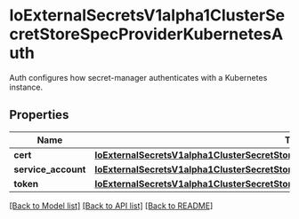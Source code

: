 # IoExternalSecretsV1alpha1ClusterSecretStoreSpecProviderKubernetesAuth

Auth configures how secret-manager authenticates with a Kubernetes instance.
## Properties
Name | Type | Description | Notes
------------ | ------------- | ------------- | -------------
**cert** | [**IoExternalSecretsV1alpha1ClusterSecretStoreSpecProviderKubernetesAuthCert**](IoExternalSecretsV1alpha1ClusterSecretStoreSpecProviderKubernetesAuthCert.md) |  | [optional] 
**service_account** | [**IoExternalSecretsV1alpha1ClusterSecretStoreSpecProviderKubernetesAuthServiceAccount**](IoExternalSecretsV1alpha1ClusterSecretStoreSpecProviderKubernetesAuthServiceAccount.md) |  | [optional] 
**token** | [**IoExternalSecretsV1alpha1ClusterSecretStoreSpecProviderKubernetesAuthToken**](IoExternalSecretsV1alpha1ClusterSecretStoreSpecProviderKubernetesAuthToken.md) |  | [optional] 

[[Back to Model list]](../README.md#documentation-for-models) [[Back to API list]](../README.md#documentation-for-api-endpoints) [[Back to README]](../README.md)


